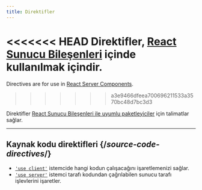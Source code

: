 ```yaml
---
title: Direktifler
---
```


<RSC>

<<<<<<< HEAD
Direktifler, [React Sunucu Bileşenleri](/learn/start-a-new-react-project#bleeding-edge-react-frameworks) içinde kullanılmak içindir.
=======
Directives are for use in [React Server Components](/reference/rsc/server-components).
>>>>>>> a3e9466dfeea700696211533a3570bc48d7bc3d3

</RSC>

<Intro>

Direktifler [React Sunucu Bileşenleri ile uyumlu paketleyiciler](/learn/start-a-new-react-project#bleeding-edge-react-frameworks) için talimatlar sağlar.

</Intro>

---

## Kaynak kodu direktifleri {/*source-code-directives*/}

* [`'use client'`](/reference/rsc/use-client) istemcide hangi kodun çalışacağını işaretlemenizi sağlar.
* [`'use server'`](/reference/rsc/use-server) istemci tarafı kodundan çağrılabilen sunucu tarafı işlevlerini işaretler.

